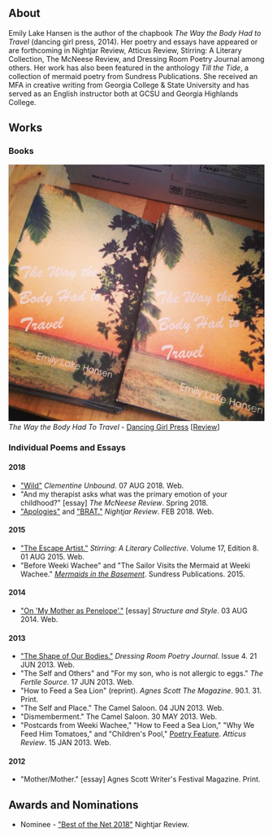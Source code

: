 ## About
Emily Lake Hansen is the author of the chapbook _The Way the Body Had to
Travel_ (dancing girl press, 2014). Her poetry and essays have appeared
or are forthcoming in Nightjar Review, Atticus Review, Stirring: A
Literary Collection, The McNeese Review, and Dressing Room Poetry
Journal among others. Her work has also been featured in the anthology
_Till the Tide_, a collection of mermaid poetry from Sundress
Publications. She received an MFA in creative writing from Georgia
College & State University and has served as an English instructor both at
GCSU and Georgia Highlands College.

## Works

### Books

![Chapbook Cover](/assets/images/chapbook_cover.jpg)  
_The Way the Body Had To Travel_ - [Dancing Girl Press](https://dulcetshop.myshopify.com/products/the-way-the-body-had-to-travel-emily-lake-hansen) [[Review](https://www.upthestaircase.org/the-way-the-body-had-to-travel.html)]

### Individual Poems and Essays

#### 2018
* ["Wild"](https://clementineunbound.wordpress.com/2018/08/07/emily-lake-hansen-wild/) _Clementine Unbound_. 07 AUG 2018. Web.
* "And my therapist asks what was the primary emotion of your childhood?" [essay] _The McNeese Review_. Spring 2018.
* ["Apologies"](https://nightjarreview.com/emily-lake-hansen.html) and ["BRAT."](https://nightjarreview.com/emily-lake-hansen.html) _Nightjar Review_. FEB 2018. Web.

#### 2015
* ["The Escape Artist."](http://www.sundresspublications.com/stirring/archives/v17/e8/hansene.htm) _Stirring: A Literary Collective_. Volume 17, Edition 8. 01 AUG 2015. Web.
* "Before Weeki Wachee" and "The Sailor Visits the Mermaid at Weeki Wachee." [_Mermaids in the Basement_](https://squareup.com/market/sundress-publications/till-the-tide-an-anthology-of-mermaid-poetry). Sundress Publications. 2015.

#### 2014
* ["On 'My Mother as Penelope'."](http://structureandstyle.org/post/93705929440/my-mother-as-penelope) [essay] _Structure and Style_. 03 AUG 2014. Web.

#### 2013
* ["The Shape of Our Bodies."](https://www.dressingroompoetryjournal.com/emily-lake-hansen.html) _Dressing Room Poetry Journal_. Issue 4. 21 JUN 2013. Web.
* "The Self and Others" and "For my son, who is not allergic to eggs." _The Fertile Source_. 17 JUN 2013. Web.
* "How to Feed a Sea Lion" (reprint). _Agnes Scott The Magazine_. 90.1. 31. Print.
* "The Self and Place." The Camel Saloon. 04 JUN 2013. Web.
* "Dismemberment." The Camel Saloon. 30 MAY 2013. Web.
* "Postcards from Weeki Wachee," "How to Feed a Sea Lion," "Why We Feed Him Tomatoes," and "Children's Pool," [Poetry Feature](https://atticusreview.org/featured-poet-emily-lake-hansen/). _Atticus Review_. 15 JAN 2013. Web.

#### 2012
* "Mother/Mother." [essay] Agnes Scott Writer's Festival Magazine. Print.

## Awards and Nominations
* Nominee - ["Best of the Net 2018"](https://nightjarreview.com/awards.html) Nightjar Review.

